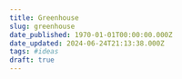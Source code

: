 ```yaml
---
title: Greenhouse
slug: greenhouse
date_published: 1970-01-01T00:00:00.000Z
date_updated: 2024-06-24T21:13:38.000Z
tags: #ideas
draft: true
---
```



